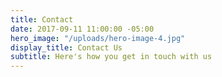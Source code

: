 ```yaml
---
title: Contact
date: 2017-09-11 11:00:00 -05:00
hero_image: "/uploads/hero-image-4.jpg"
display_title: Contact Us
subtitle: Here's how you get in touch with us
---
```


